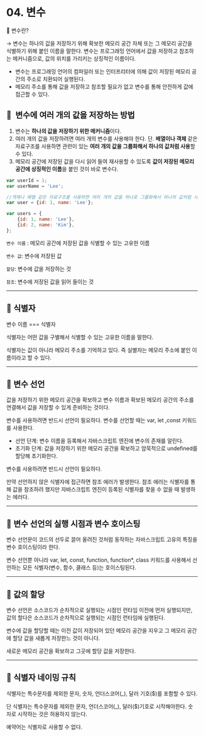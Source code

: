 # 04. 변수

<aside>
📌 변수란?

→ 변수는 하나의 값을 저장하기 위해 확보한 메모리 공간 자체 또는 그 메모리 공간을 식별하기 위해 붙인 이름을 말한다. 변수는 프로그래밍 언어에서 값을 저장하고 참조하는 메커니즘으로, 값의 위치를 가리키는 상징적인 이름이다.

</aside>

- 변수는 프로그래밍 언어의 컴파일러 또는 인터프리터에 의해 값이 저장된 메모리 공간의 주소로 치환되어 실행된다.
- 메모리 주소를 통해 값을 저장하고 참조할 필요가 없고 변수를 통해 안전하게 값에 접근할 수 있다.

## 🔖  변수에 여러 개의 값을 저장하는 방법

1. 변수는 **하나의 값을 저장하기 위한 메커니즘**이다.
2. 여러 개의 값을 저장하려면 여러 개의 변수를 사용해야 한다. 단. **배열이나 객체** 같은 자료구조를 사용하면 관련이 있는 **여러 개의 값을 그룹화해서 하나의 값처럼 사용**할 수 있다.
3. 메모리 공간에 저장된 값을 다시 읽어 들여 재사용할 수 있도록 **값이 저장된 메모리 공간에 상징적인 이름**을 붙인 것이 바로 변수다.

```jsx
var userId = 1;
var userName = 'Lee';

//객체나 배열 같은 자료구조를 사용하면 여러 개의 값을 하나로 그룹화해서 하나의 값처럼 사용할 수 있다.
var user = {id: 1, name: 'Lee'};

var users = {
	{id: 1, name: 'Lee'},
	{id: 2, name: 'Kim'},
};

```

`변수 이름` : 메모리 공간에 저장된 값을 식별할 수 있는 고유한 이름

`변수 값`: 변수에 저장된 값

`할당`: 변수에 값을 저장하는 것

`참조`: 변수에 저장된 값을 읽어 들이는 것

---

## 🔖 식별자

변수 이름 === 식별자

식별자는 어떤 값을 구별해서 식별할 수 있는 고유한 이름을 말한다.

식별자는 값이 아니라 메모리 주소를 기억하고 있다. 즉 실별자는 메모리 주소에 붙인 이름이라고 할 수 있다.

---

## 🔖 변수 선언

값을 저장하기 위한 메모리 공간을 확보하고 변수 이름과 확보된 메모리 공간의 주소를 연결해서 값을 저장할 수 있게 준비하는 것이다.

변수를 사용하려면 반드시 선언이 필요하다. 변수를 선언할 때는 var, let ,const 키워드를 사용한다.

- 선언 단계: 변수 이름을 등록해서 자바스크립트 엔진에 변수의 존재를 알린다.
- 초기화 단계: 값을 저장하기 위한 메모리 공간을 확보하고 암묵적으로 undefined를 할당해 초기화한다.

변수를 사용하려면 반드시 선언이 필요하다.

만약 선언하지 않은 식별자에 접근하면 참조 에러가 발생한다. 참조 에러는 식별자를 통해 값을 참조하려 했지만 자바스크립트 엔진이 등록된 식별자를 찾을 수 없을 때 발생하는 에러다.

---

## 🔖 변수 선언의 실행 시점과 변수 호이스팅

변수 선언문이 코드의 선두로 끌어 올려진 것처럼 동작하는 자바스크립트 고유의 특징을 변수 호이스팅이라 한다.

변수 선언뿐 아니라 var, let, const, function, function\*, class 키워드를 사용해서 선언하는 모든 식별자(변수, 함수, 클래스 등)는 호이스팅된다.

---

## 🔖 값의 할당

변수 선언은 소스코드가 순차적으로 실행되는 시점인 런타임 이전에 먼저 실행되지만, 값의 할다은 소스코드가 순차적으로 실행되는 시점인 런타임에 실행된다.

변수에 값을 할당할 때는 이전 값이 저장되어 있던 메모리 공간을 지우고 그 메모리 공간에 할당 값을 새롭게 저장한느 것이 아니다.

새로운 메모리 공간을 확보하고 그곳에 할당 값을 저장한다.

---

## 🔖 식별자 네이밍 규칙

식별자는 특수문자를 제외한 문자, 숫자, 언더스코어(\_), 달러 기호($)를 포함할 수 있다.

단 식별자는 특수문자를 제외한 문자, 언더스코어(\_), 달러($)기호로 시작해야한다. 숫자로 시작하는 것은 허용하지 않는다.

예약어는 식별자로 사용할 수 없다.
